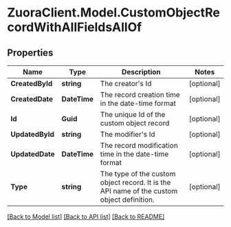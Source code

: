 # ZuoraClient.Model.CustomObjectRecordWithAllFieldsAllOf

## Properties

Name | Type | Description | Notes
------------ | ------------- | ------------- | -------------
**CreatedById** | **string** | The creator&#39;s Id | [optional] 
**CreatedDate** | **DateTime** | The record creation time in the date-time format | [optional] 
**Id** | **Guid** | The unique Id of the custom object record | [optional] 
**UpdatedById** | **string** | The modifier&#39;s Id | [optional] 
**UpdatedDate** | **DateTime** | The record modification time in the date-time format | [optional] 
**Type** | **string** | The type of the custom object record. It is the API name of the custom object definition. | [optional] 

[[Back to Model list]](../README.md#documentation-for-models) [[Back to API list]](../README.md#documentation-for-api-endpoints) [[Back to README]](../README.md)

